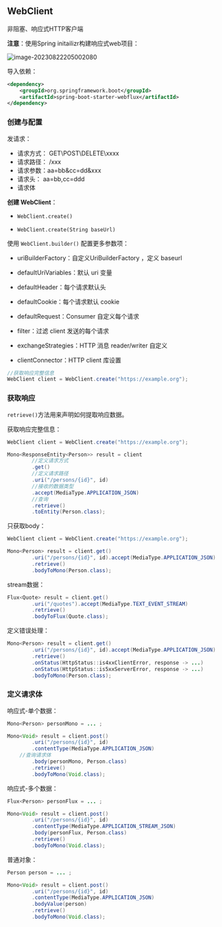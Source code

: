 ## WebClient 

非阻塞、响应式HTTP客户端

**注意**：使用Spring initailizr构建响应式web项目：

![image-20230822205002080](https://cdn.jsdelivr.net/gh/letengzz/Two-C@main/img/Java/202308222050224.png)

导入依赖：

```xml
<dependency>
	<groupId>org.springframework.boot</groupId>
	<artifactId>spring-boot-starter-webflux</artifactId>
</dependency>
```

### 创建与配置

发请求：

- 请求方式： GET\POST\DELETE\xxxx
- 请求路径： /xxx
- 请求参数：aa=bb&cc=dd&xxx
- 请求头： aa=bb,cc=ddd
- 请求体

**创建 WebClient**：

- `WebClient.create()`

- `WebClient.create(String baseUrl)`

使用 `WebClient.builder()` 配置更多参数项：

- uriBuilderFactory：自定义UriBuilderFactory ，定义 baseurl

- defaultUriVariables：默认 uri 变量

- defaultHeader：每个请求默认头

- defaultCookie：每个请求默认 cookie

- defaultRequest：Consumer 自定义每个请求
- filter：过滤 client 发送的每个请求
- exchangeStrategies：HTTP 消息 reader/writer 自定义
- clientConnector：HTTP client 库设置

```java
//获取响应完整信息
WebClient client = WebClient.create("https://example.org");
```

### 获取响应 

`retrieve()`方法用来声明如何提取响应数据。

获取响应完整信息：

```java
WebClient client = WebClient.create("https://example.org");

Mono<ResponseEntity<Person>> result = client
        //定义请求方式
        .get()
        //定义请求路径
        .uri("/persons/{id}", id)
        //接收的数据类型
        .accept(MediaType.APPLICATION_JSON)
        //查询
        .retrieve()
        .toEntity(Person.class);
```

只获取body：

```java
WebClient client = WebClient.create("https://example.org");

Mono<Person> result = client.get()
        .uri("/persons/{id}", id).accept(MediaType.APPLICATION_JSON)
        .retrieve()
        .bodyToMono(Person.class);
```

stream数据：

```java
Flux<Quote> result = client.get()
        .uri("/quotes").accept(MediaType.TEXT_EVENT_STREAM)
        .retrieve()
        .bodyToFlux(Quote.class);
```

定义错误处理：

```java
Mono<Person> result = client.get()
        .uri("/persons/{id}", id).accept(MediaType.APPLICATION_JSON)
        .retrieve()
        .onStatus(HttpStatus::is4xxClientError, response -> ...)
        .onStatus(HttpStatus::is5xxServerError, response -> ...)
        .bodyToMono(Person.class);
```

### 定义请求体 

响应式-单个数据：

```java
Mono<Person> personMono = ... ;

Mono<Void> result = client.post()
        .uri("/persons/{id}", id)
        .contentType(MediaType.APPLICATION_JSON)
    //查询请求体
        .body(personMono, Person.class)
        .retrieve()
        .bodyToMono(Void.class);
```

响应式-多个数据：

```java
Flux<Person> personFlux = ... ;

Mono<Void> result = client.post()
        .uri("/persons/{id}", id)
        .contentType(MediaType.APPLICATION_STREAM_JSON)
        .body(personFlux, Person.class)
        .retrieve()
        .bodyToMono(Void.class);
```

普通对象：

```java
Person person = ... ;

Mono<Void> result = client.post()
        .uri("/persons/{id}", id)
        .contentType(MediaType.APPLICATION_JSON)
        .bodyValue(person)
        .retrieve()
        .bodyToMono(Void.class);
```

